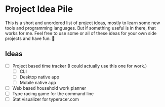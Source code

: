 # Project Idea Pile

This is a short and unordered list of project ideas, mostly to learn some new tools and programming languages.
But if something useful is in there, that works for me.
Feel free to use some or all of these ideas for your own side projects and have fun. 🤍

## Ideas

- [ ] Project based time tracker (I could actually use this one for work.)
    - [ ] CLI
    - [ ] Desktop native app
    - [ ] Mobile native app
- [ ] Web based household work planner
- [ ] Type racing game for the command line
- [ ] Stat visualizer for typeracer.com
